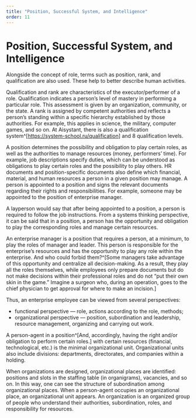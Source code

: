 ```yaml
---
title: "Position, Successful System, and Intelligence"
order: 11
---
```


# Position, Successful System, and Intelligence

Alongside the concept of role, terms such as position, rank, and qualification are also used. These help to better describe human activities.

Qualification and rank are characteristics of the executor/performer of a role. Qualification indicates a person’s level of mastery in performing a particular role. This assessment is given by an organization, community, or the state. A rank is assigned by competent authorities and reflects a person’s standing within a specific hierarchy established by those authorities. For example, this applies in science, the military, computer games, and so on. At Aisystant, there is also a qualification system^[<https://system-school.ru/qualification>] and 8 qualification levels.

A position determines the possibility and obligation to play certain roles, as well as the authorities to manage resources (money, performers’ time). For example, job descriptions specify duties, which can be understood as obligations to play certain roles and the possibility to play others. HR documents and position-specific documents also define which financial, material, and human resources a person in a given position may manage. A person is appointed to a position and signs the relevant documents regarding their rights and responsibilities. For example, someone may be appointed to the position of enterprise manager.

A layperson would say that after being appointed to a position, a person is required to follow the job instructions. From a systems thinking perspective, it can be said that in a position, a person has the opportunity and obligation to play the corresponding roles and manage certain resources.

An enterprise manager is a position that requires a person, at a minimum, to play the roles of manager and leader. This person is responsible for the enterprise’s resources and has the opportunity to play any role within the enterprise. And who could forbid them?^[Some managers take advantage of this opportunity and centralize all decision-making. As a result, they play all the roles themselves, while employees only prepare documents but do not make decisions within their professional roles and do not “put their own skin in the game.” Imagine a surgeon who, during an operation, goes to the chief physician to get approval for where to make an incision.]

Thus, an enterprise employee can be viewed from several perspectives:

* functional perspective — role, actions according to the role, methods;
* organizational perspective — position, subordination and leadership, resource management, organizing and carrying out work.

A person-agent in a position^[And, accordingly, having the right and/or obligation to perform certain roles.] with certain resources (financial, technological, etc.) is the minimal organizational unit. Organizational units also include divisions: departments, directorates, and companies within a holding.

When organizations are designed, organizational places are identified: positions and slots in the staffing table (in organigrams), vacancies, and so on. In this way, one can see the structure of subordination among organizational places. When a person-agent occupies an organizational place, an organizational unit appears. An organization is an organized group of people who understand their authorities, subordination, roles, and responsibility for resources.
